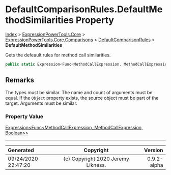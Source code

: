 ﻿# DefaultComparisonRules.DefaultMethodSimilarities Property

[Index](../index.md) > [ExpressionPowerTools.Core](ExpressionPowerTools.Core.a.md) > [ExpressionPowerTools.Core.Comparisons](ExpressionPowerTools.Core.Comparisons.n.md) > [DefaultComparisonRules](ExpressionPowerTools.Core.Comparisons.DefaultComparisonRules.cs.md) > **DefaultMethodSimilarities**

Gets the defeault rules for method call similarities.

```csharp
public static Expression<Func<MethodCallExpression, MethodCallExpression, Boolean>> DefaultMethodSimilarities { get; }
```

## Remarks

The types must be similar. The name and count of arguments must be equal. If the `Object` property exists, the source object must be part of the target.
            Arguments must be similar.

### Property Value

 [Expression&lt;Func&lt;MethodCallExpression, MethodCallExpression, Boolean>>](https://docs.microsoft.com/dotnet/api/system.linq.expressions.expression-1) 


---

| Generated | Copyright | Version |
| :-- | :-: | --: |
| 09/24/2020 22:47:20 | (c) Copyright 2020 Jeremy Likness. | 0.9.2-alpha |
